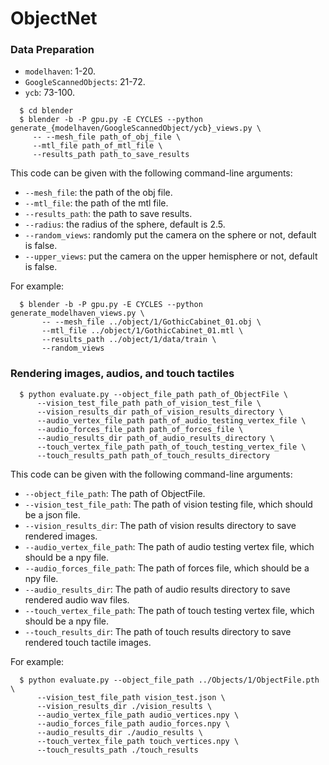 # ObjectNet

### Data Preparation
  * `modelhaven`: 1-20.
  * `GoogleScannedObjects`: 21-72.
  * `ycb`: 73-100.
```
  $ cd blender
  $ blender -b -P gpu.py -E CYCLES --python generate_{modelhaven/GoogleScannedObject/ycb}_views.py \
     -- --mesh_file path_of_obj_file \
     --mtl_file path_of_mtl_file \
     --results_path path_to_save_results
```
This code can be given with the following command-line arguments:
  * `--mesh_file`: the path of the obj file.
  * `--mtl_file`: the path of the mtl file.
  * `--results_path`: the path to save results.
  * `--radius`: the radius of the sphere, default is 2.5.
  * `--random_views`: randomly put the camera on the sphere or not, default is false.
  * `--upper_views`: put the camera on the upper hemisphere or not, default is false.

For example:
```
  $ blender -b -P gpu.py -E CYCLES --python generate_modelhaven_views.py \
       -- --mesh_file ../object/1/GothicCabinet_01.obj \
       --mtl_file ../object/1/GothicCabinet_01.mtl \
       --results_path ../object/1/data/train \
       --random_views 
```

### Rendering images, audios, and touch tactiles
```
  $ python evaluate.py --object_file_path path_of_ObjectFile \
      --vision_test_file_path path_of_vision_test_file \
      --vision_results_dir path_of_vision_results_directory \
      --audio_vertex_file_path path_of_audio_testing_vertex_file \
      --audio_forces_file_path path_of_forces_file \
      --audio_results_dir path_of_audio_results_directory \
      --touch_vertex_file_path path_of_touch_testing_vertex_file \
      --touch_results_path path_of_touch_results_directory
```
This code can be given with the following command-line arguments:
  * `--object_file_path`: The path of ObjectFile.
  * `--vision_test_file_path`: The path of vision testing file, which should be a json file.
  * `--vision_results_dir`: The path of vision results directory to save rendered images.
  * `--audio_vertex_file_path`: The path of audio testing vertex file, which should be a npy file.
  * `--audio_forces_file_path`: The path of forces file, which should be a npy file.
  * `--audio_results_dir`: The path of audio results directory to save rendered audio wav files.
  * `--touch_vertex_file_path`: The path of touch testing vertex file, which should be a npy file.
  * `--touch_results_dir`: The path of touch results directory to save rendered touch tactile images.

For example:
```
  $ python evaluate.py --object_file_path ../Objects/1/ObjectFile.pth \
      --vision_test_file_path vision_test.json \
      --vision_results_dir ./vision_results \
      --audio_vertex_file_path audio_vertices.npy \
      --audio_forces_file_path audio_forces.npy \
      --audio_results_dir ./audio_results \
      --touch_vertex_file_path touch_vertices.npy \
      --touch_results_path ./touch_results
```
